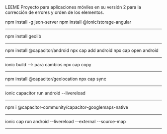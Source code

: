 LEEME
Proyecto para aplicaciones móviles en su versión 2 para la corrección de errores y orden de los elementos.

<!-- Dependencias -->
npm install -g json-server
npm install @ionic/storage-angular
***
<!-- Librerias -->
npm install geolib
***
npm install @capacitor/android
npx cap add android
npx cap open android
***
ionic build --> para cambios
npx cap copy 
***
npm install @capacitor/geolocation
npx cap sync
***
ionic capacitor run android --livereload
***
npm i @capacitor-community/capacitor-googlemaps-native
***
<!-- deployment en telefono -->
ionic cap run android --livereload --external --source-map
***